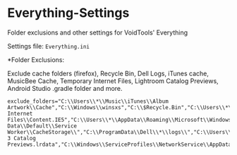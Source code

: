 # Everything-Settings

Folder exclusions and other settings for VoidTools' Everything

Settings file: ````Everything.ini````


*Folder Exclusions:

Exclude cache folders (firefox), Recycle Bin, Dell Logs, iTunes cache, MusicBee Cache, Temporary Internet Files, Lightroom Catalog Previews, Android Studio .gradle folder and more.

````
exclude_folders="C:\\Users\\*\\Music\\iTunes\\Album Artwork\\Cache","C:\\Windows\\winsxs","C:\\$Recycle.Bin","C:\\Users\\*\\AppData\\Local\\Mozilla\\Firefox\\storage\\default\\*","C:\\Users\\*\\AppData\\Local\\pip\\cache","C:\\Users\\*\\AppData\\Roaming\\Mozilla\\Firefox\\Profiles\\*\\storage","C:\\Users\\*\\AppData\\Local\\Mozilla\\Firefox\\Profiles\\*\\cache2","C:\\Apps\\FF\\Data\\profile\\cache2","C:\\Users\\*\\AppData\\Local\\Microsoft\\Windows\\Temporary Internet Files\\Content.IE5","C:\\Users\\*\\AppData\\Roaming\\Microsoft\\Windows\\Recent\\","C:\\Windows\\servicing","C:\\Users\\*\\AppData\\Roaming\\Mozilla\\Firefox\\Profiles\\*\\datareporting\\archived","C:\\Users\\*\\AppData\\Local\\Packages\\Microsoft.BingNews_8wekyb3d8bbwe\\AC\\Microsoft\\CryptnetUrlCache\\","C:\\Users\\*\\AppData\\Local\\Packages\\*\\AC\\Microsoft\\CryptnetUrlCache\\","C:\\*\\MusicBee\\AppData\\InternalCache\\","C:\\Users\\*\\.gradle\\caches\\","C:\\Users\\*\\AppData\\Local\\Microsoft\\Edge\\User Data\\Default\\Service Worker\\CacheStorage\\","C:\\ProgramData\\Dell\\*\\logs\\","C:\\Users\\*\\Pictures\\Lightroom\\Lightroom 3 Catalog Previews.lrdata","C:\\Windows\\ServiceProfiles\\NetworkService\\AppData\\Local\\Microsoft\\Windows\\DeliveryOptimization\\Logs","C:\\ProgramData\\USOShared\\Logs\\System","C:\\Users\\*\\.android\\avd\\*\\tmpAdbCmds","C:\\ProgramData\\Dell\\DellDataVault\\Archive","C:\\Users\\*\\AppData\\Roaming\\Mozilla\\Firefox\\Profiles\\*\\weave\\logs\\","C:\\Windows\\rescache","C:\\Windows\\System32\\SleepStudy","C:\\Users\\*\\AppData\\LocalLow\\Microsoft\\CryptnetUrlCache\\","C:\\Windows\\SysWOW64\\config\\systemprofile\\AppData\\LocalLow\\Microsoft\\CryptnetUrlCache","C:\\ProgramData\\Dell\\UpdateService\\UpdatePackage\\log","C:\\*\\Data\\profile\\storage\\default\\"
````
